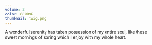```yaml
---
volume: 3
color: 6C8D9E
thumbnail: twig.png
---
```

A wonderful serenity has taken possession of my entire soul, like these sweet mornings of spring which I enjoy with my whole heart.
